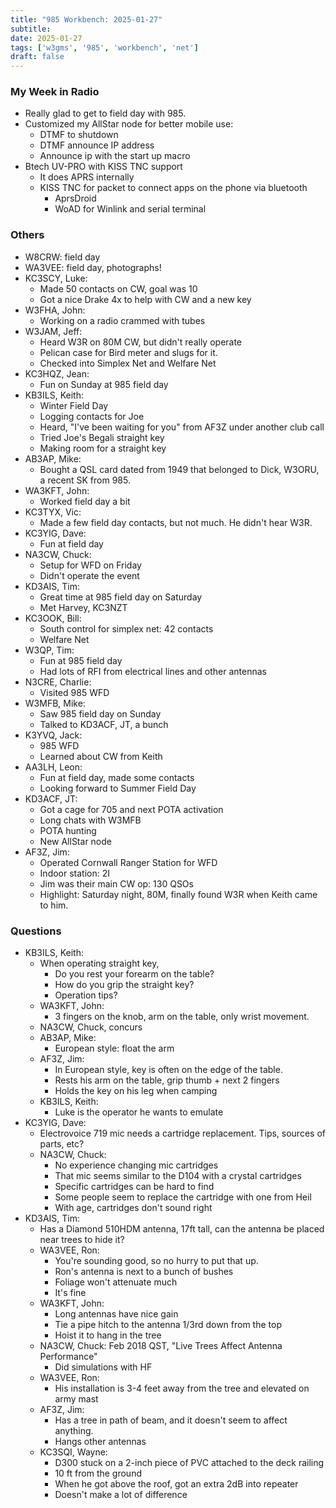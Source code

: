 ```yaml
---
title: "985 Workbench: 2025-01-27"
subtitle:
date: 2025-01-27
tags: ['w3gms', '985', 'workbench', 'net']
draft: false
---
```


### My Week in Radio
- Really glad to get to field day with 985.
- Customized my AllStar node for better mobile use:
  - DTMF to shutdown
  - DTMF announce IP address
  - Announce ip with the start up macro
- Btech UV-PRO with KISS TNC support
  - It does APRS internally
  - KISS TNC for packet to connect apps on the phone via bluetooth
    - AprsDroid
    - WoAD for Winlink and serial terminal
### Others
- W8CRW: field day
- WA3VEE: field day, photographs!
- KC3SCY, Luke:
  - Made 50 contacts on CW, goal was 10
  - Got a nice Drake 4x to help with CW and a new key
- W3FHA, John:
  - Working on a radio crammed with tubes
- W3JAM, Jeff:
  - Heard W3R on 80M CW, but didn't really operate
  - Pelican case for Bird meter and slugs for it.
  - Checked into Simplex Net and Welfare Net
- KC3HQZ, Jean:
  - Fun on Sunday at 985 field day
- KB3ILS, Keith:
  - Winter Field Day
  - Logging contacts for Joe
  - Heard, "I've been waiting for you" from AF3Z
    under another club call
  - Tried Joe's Begali straight key
  - Making room for a straight key
- AB3AP, Mike:
  - Bought a QSL card dated from 1949 that belonged to Dick, W3ORU,
    a recent SK from 985.
- WA3KFT, John:
  - Worked field day a bit
- KC3TYX, Vic:
  - Made a few field day contacts, but not much. He didn't hear W3R.
- KC3YIG, Dave:
  - Fun at field day
- NA3CW, Chuck:
  - Setup for WFD on Friday
  - Didn't operate the event
- KD3AIS, Tim:
  - Great time at 985 field day on Saturday
  - Met Harvey, KC3NZT
- KC3OOK, Bill:
  - South control for simplex net: 42 contacts
  - Welfare Net
- W3QP, Tim:
  - Fun at 985 field day
  - Had lots of RFI from electrical lines and other antennas
- N3CRE, Charlie:
  - Visited 985 WFD
- W3MFB, Mike:
  - Saw 985 field day on Sunday
  - Talked to KD3ACF, JT, a bunch
- K3YVQ, Jack:
  - 985 WFD
  - Learned about CW from Keith
- AA3LH, Leon:
  - Fun at field day, made some contacts
  - Looking forward to Summer Field Day
- KD3ACF, JT:
  - Got a cage for 705 and next POTA activation
  - Long chats with W3MFB
  - POTA hunting
  - New AllStar node
- AF3Z, Jim:
  - Operated Cornwall Ranger Station for WFD
  - Indoor station: 2I
  - Jim was their main CW op: 130 QSOs
  - Highlight: Saturday night, 80M,
    finally found W3R when Keith came to him.

### Questions
- KB3ILS, Keith:
  - When operating straight key,
    - Do you rest your forearm on the table?
    - How do you grip the straight key?
    - Operation tips?
  - WA3KFT, John:
    - 3 fingers on the knob, arm on the table, only wrist movement.
  - NA3CW, Chuck, concurs
  - AB3AP, Mike:
    - European style: float the arm
  - AF3Z, Jim:
    - In European style, key is often on the edge of the table.
    - Rests his arm on the table, grip thumb + next 2 fingers
    - Holds the key on his leg when camping
  - KB3ILS, Keith:
    - Luke is the operator he wants to emulate
- KC3YIG, Dave:
  - Electrovoice 719 mic needs a cartridge replacement.
    Tips, sources of parts, etc?
  - NA3CW, Chuck:
    - No experience changing mic cartridges
    - That mic seems similar to the D104 with a crystal cartridges
    - Specific cartridges can be hard to find
    - Some people seem to replace the cartridge with one from Heil
    - With age, cartridges don't sound right
- KD3AIS, Tim:
  - Has a Diamond 510HDM antenna, 17ft tall,
    can the antenna be placed near trees to hide it?
  - WA3VEE, Ron:
    - You're sounding good, so no hurry to put that up.
    - Ron's antenna is next to a bunch of bushes
    - Foliage won't attenuate much
    - It's fine
  - WA3KFT, John:
    - Long antennas have nice gain
    - Tie a pipe hitch to the antenna 1/3rd down from the top
    - Hoist it to hang in the tree
  - NA3CW, Chuck: Feb 2018 QST, "Live Trees Affect Antenna Performance"
    - Did simulations with HF
  - WA3VEE, Ron:
    - His installation is 3-4 feet away from the tree
      and elevated on army mast
  - AF3Z, Jim:
    - Has a tree in path of beam, and it doesn't seem to affect anything.
    - Hangs other antennas
  - KC3SQI, Wayne:
    - D300 stuck on a 2-inch piece of PVC attached to the deck railing
    - 10 ft from the ground
    - When he got above the roof, got an extra 2dB into repeater
    - Doesn't make a lot of difference

<!--more-->
